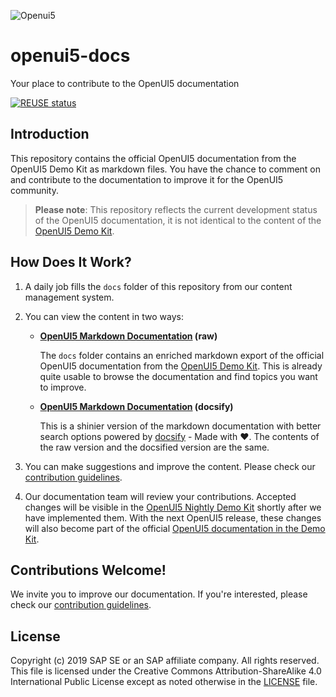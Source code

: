 ![Openui5](media/openui5.png)

# openui5-docs

Your place to contribute to the OpenUI5 documentation

[![REUSE status](https://api.reuse.software/badge/github.com/SAP/openui5-docs)](https://api.reuse.software/info/github.com/SAP/openui5-docs)

## Introduction

This repository contains the official OpenUI5 documentation from the OpenUI5 Demo Kit as markdown files. You have the chance to comment on and contribute to the documentation to improve it for the OpenUI5 community.

>**Please note**: This repository reflects the current development status of the OpenUI5 documentation, it is not identical to the content of the [OpenUI5 Demo Kit](https://sdk.openui5.org/topic).

## How Does It Work?

1. A daily job fills the `docs` folder of this repository from our content management system.

2. You can view the content in two ways:

   * **[OpenUI5 Markdown Documentation](docs/index.md) (raw)**

     The `docs` folder contains an enriched markdown export of the official OpenUI5 documentation from the [OpenUI5 Demo Kit](https://sdk.openui5.org/topic). This is already quite usable to browse the documentation and find topics you want to improve.

   * **[OpenUI5 Markdown Documentation](https://sap.github.io/openui5-docs/) (docsify)**

     This is a shinier version of the markdown documentation with better search options powered by [docsify](https://docsify.js.org/) - Made with ❤️. The contents of the raw version and the docsified version are the same.

3. You can make suggestions and improve the content. Please check our [contribution guidelines](CONTRIBUTING.md).

4. Our documentation team will review your contributions. Accepted changes will be visible in the [OpenUI5 Nightly Demo Kit](https://sdk.openui5.org/nightly/#/topic) shortly after we have implemented them. With the next OpenUI5 release, these changes will also become part of the official [OpenUI5 documentation in the Demo Kit](https://sdk.openui5.org/topic).

## Contributions Welcome!

We invite you to improve our documentation. If you're interested, please check our [contribution guidelines](CONTRIBUTING.md).

## License

Copyright (c) 2019 SAP SE or an SAP affiliate company. All rights reserved.
This file is licensed under the Creative Commons Attribution-ShareAlike 4.0 International Public License except as noted otherwise in the [LICENSE](/LICENSE) file.
